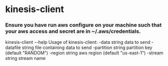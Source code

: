 # kinesis-client
### Ensure you have run aws configure on your machine such that your aws access and secret are in ~/.aws/credentials. 

kinesis-client --help
Usage of kinesis-client:
  -data string
    	data to send
  -datafile string
    	file containing data to send
  -partition string
    	partition key (default "RANDOM")
  -region string
    	aws region (default "us-east-1")
  -stream string
    	stream name
